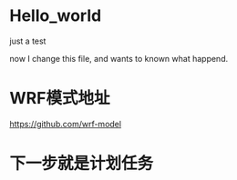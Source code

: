 # Hello_world
just a test

now I change this file, and wants to known what happend.

# WRF模式地址
https://github.com/wrf-model

# 下一步就是计划任务
